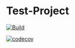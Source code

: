 # Test-Project
[![Build](https://github.com/Avvessalom/test-project/actions/workflows/blank.yml/badge.svg)](https://github.com/Avvessalom/test-project/actions/workflows/blank.yml)

[![codecov](https://codecov.io/gh/JetBrains/projector-client/branch/master/graph/badge.svg?token=XH5BF4QZH5)](https://codecov.io/gh/JetBrains/projector-client)


